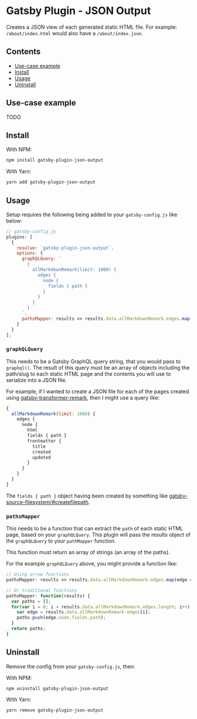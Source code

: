 # Gatsby Plugin - JSON Output

Creates a JSON view of each generated static HTML file. For example: `/about/index.html` would also have a `/about/index.json`.

## Contents

- [Use-case example](#use-case-example)
- [Install](#install)
- [Usage](#usage)
- [Uninstall](#uninstall)

## Use-case example

TODO

## Install

With NPM:

```bash
npm install gatsby-plugin-json-output
```

With Yarn:

```bash
yarn add gatsby-plugin-json-output
```

## Usage

Setup requires the following being added to your `gatsby-config.js` like below:

```javascript
// gatsby-config.js
plugins: [
  {
    resolve: `gatsby-plugin-json-output`,
    options: {
      graphQLQuery: `
        {
          allMarkdownRemark(limit: 1000) {
            edges {
              node {
                fields { path }
              }
            }
          }
        }
      `,
      pathsMapper: results => results.data.allMarkdownRemark.edges.map(edge => edge.node.fields.path)
    }
  }
];
```

### `graphQLQuery`

This needs to be a Gatsby GraphQL query string, that you would pass to `graphql()`. The result of this query must be an array of objects including the path/slug to each static HTML page and the contents you will use to serialize into a JSON file.

For example, if I wanted to create a JSON file for each of the pages created using [gatsby-transformer-remark](https://github.com/gatsbyjs/gatsby/tree/master/packages/gatsby-transformer-remark), then I might use a query like:

```javascript
{
  allMarkdownRemark(limit: 1000) {
    edges {
      node {
        html
        fields { path }
        frontmatter {
          title
          created
          updated
        }
      }
    }
  }
}
```

The `fields { path }` object having been created by something like [gatsby-source-filesystem/#createfilepath](https://www.gatsbyjs.org/packages/gatsby-source-filesystem/#createfilepath).

### `pathsMapper`

This needs to be a function that can extract the `path` of each static HTML page, based on your `graphQLQuery`. This plugin will pass the results object of the `graphQLQuery` to your `pathMapper` function.

This function must return an array of strings (an array of the paths).

For the example `graphQLQuery` above, you might provide a function like:

```javascript
// Using arrow functions
pathsMapper: results => results.data.allMarkdownRemark.edges.map(edge => edge.node.fields.path)

// Or traditional functions
pathsMapper: function(results) {
  var paths = [];
  for(var i = 0; i < results.data.allMarkdownRemark.edges.length; i++) {
    var edge = results.data.allMarkdownRemark.edges[i];
    paths.push(edge.node.fields.path);
  }
  return paths;
}
```

## Uninstall

Remove the config from your `gatsby-config.js`, then:

With NPM:

```bash
npm uninstall gatsby-plugin-json-output
```

With Yarn:

```bash
yarn remove gatsby-plugin-json-output
```

